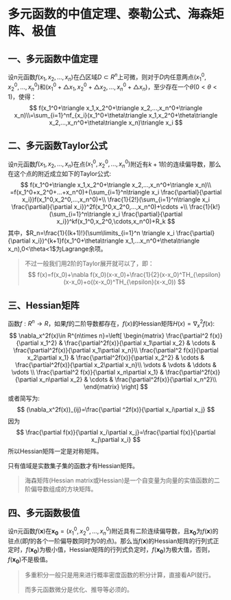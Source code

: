 # 多元函数的中值定理、泰勒公式、海森矩阵、极值

## 一、多元函数中值定理

设n元函数$f(x_1,x_2,...,x_n)$在凸区域$D\subset R^n$上可微，则对于$D$内任意两点$(x_1^0,x_2^0,...,x_n^0)$和$(x_1^0+\triangle x_1,x_2^0+\triangle x_2,...,x_n^0+\triangle x_n)$，至少存在一个$\theta(0<\theta<1)$，使得：
$$
f(x_1^0+\triangle x_1,x_2^0+\triangle x_2,...,x_n^0+\triangle x_n)\\=\sum_{i=1}^nf_{x_i}(x_1^0+\theta\triangle x_1,x_2^0+\theta\triangle x_2,...,x_n^0+\theta\triangle x_n)\triangle x_i
$$


## 二、多元函数Taylor公式

设n元函数$f(x_1,x_2,...,x_n)$在点$(x_1^0,x_2^0,...,x_n^0)$附近有$k+1$阶的连续偏导数，那么在这个点的附近成立如下的Taylor公式:
$$
f(x_1^0+\triangle x_1,x_2^0+\triangle x_2,...,x_n^0+\triangle x_n)\\
=f(x_1^0+x_2^0+...+x_n^0)+(\sum_{i=1}^n\triangle x_i \frac{\partial}{\partial x_i})f(x_1^0,x_2^0,...,x_n^0)+\\
\frac{1}{2!}(\sum_{i=1}^n\triangle x_i \frac{\partial}{\partial x_i})^2f(x_1^0,x_2^0,...,x_n^0)+\cdots +\\
\frac{1}{k!}(\sum_{i=1}^n\triangle x_i \frac{\partial}{\partial x_i})^kf(x_1^0,x_2^0,\cdots,x_n^0)+R_k
$$
其中，$R_n=\frac{1}{(k+1)!}(\sum\limits_{i=1}^n \triangle x_i \frac{\partial}{\partial x_i})^{k+1}f(x_1^0+\theta\triangle x_1,...x_n^0+\theta\triangle x_n),0<\theta<1$为Lagrange余项。

> 不过一般我们用2阶的Taylor展开就可以了，即：
> $$
> f(x)=f(x_0)+\nabla f(x_0)(x-x_0)+\frac{1}{2}(x-x_0)^TH_{\epsilon}(x-x_0)+o((x-x_0)^TH_{\epsilon}(x-x_0))
> $$



## 三、Hessian矩阵

函数$f:R^n\rightarrow R$，如果$f$的二阶导数都存在，$f(x)$的Hessian矩阵$H(x)=\nabla_x^2f(x)$:
$$
\nabla_x^2f(x)\in R^{n\times n}=\left[
\begin{matrix}
\frac{\partial^2 f(x)}{\partial x_1^2} & \frac{\partial^2f(x)}{\partial x_1\partial x_2} & \cdots & \frac{\partial^2f(x)}{\partial x_1\partial x_n}\\
\frac{\partial^2 f(x)}{\partial x_2\partial x_1} & \frac{\partial^2f(x)}{\partial x_2^2} & \cdots & \frac{\partial^2f(x)}{\partial x_2\partial x_n}\\
\vdots & \vdots & \ddots & \vdots \\
\frac{\partial^2 f(x)}{\partial x_n\partial x_1} & \frac{\partial^2f(x)}{\partial x_n\partial x_2} & \cdots & \frac{\partial^2f(x)}{\partial x_n^2}\\
\end{matrix}
\right]
$$
或者简写为:
$$
(\nabla_x^2f(x))_{ij}=\frac{\partial ^2f(x)}{\partial x_i\partial x_j}
$$
因为
$$
\frac{\partial f(x)}{\partial x_i\partial x_j}=\frac{\partial f(x)}{\partial x_j\partial x_i}
$$
所以Hessian矩阵一定是对称矩阵。

只有值域是实数集子集的函数才有Hessian矩阵。

> 海森矩阵(Hessian matrix或Hessian)是一个自变量为向量的实值函数的二阶偏导数组成的方块矩阵。



## 四、多元函数极值

设n元函数$f(\boldsymbol{x})$在$\boldsymbol{x_0}=(x_1^0,x_2^0,...,x_n^0)$附近具有二阶连续偏导数，且$\boldsymbol{x_0}$为$f(\boldsymbol{x})$的驻点(即$f$的各个一阶偏导数同时为0的点)。那么当$f(\boldsymbol{x})$的Hessian矩阵的行列式正定时，$f(\boldsymbol{x_0})$为极小值，Hessian矩阵的行列式负定时，$f(\boldsymbol{x_0})$为极大值，否则，$f(\boldsymbol{x_0})$不是极值。



> 多重积分一般只是用来进行概率密度函数的积分计算，直接看API就行。
>
> 而多元函数微分是优化、推导等必须的。

